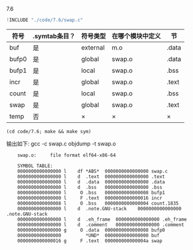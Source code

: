 7.6

```c
!INCLUDE "./code/7.6/swap.c"
```

|符号|.symtab条目？|符号类型|在哪个模块中定义|节|
|----|-------------|--------|----------------|--|
|buf|是|external|m.o|.data|
|bufp0|是|global|swap.o|.data|
|bufp1|是|local|swap.o|.bss|
|incr|是|global|swap.o|.text|
|count|是|local|swap.o|.bss|
|swap|是|global|swap.o|.text|
|temp|否|×|×|×|

    (cd code/7.6; make && make sym)


输出如下:
        gcc -c swap.c
        objdump -t swap.o

        swap.o:     file format elf64-x86-64

        SYMBOL TABLE:
        0000000000000000 l    df *ABS*  0000000000000000 swap.c
        0000000000000000 l    d  .text  0000000000000000 .text
        0000000000000000 l    d  .data  0000000000000000 .data
        0000000000000000 l    d  .bss   0000000000000000 .bss
        0000000000000000 l     O .bss   0000000000000008 bufp1
        0000000000000000 l     F .text  0000000000000016 incr
        0000000000000008 l     O .bss   0000000000000004 count.1835
        0000000000000000 l    d  .note.GNU-stack    0000000000000000 .note.GNU-stack
        0000000000000000 l    d  .eh_frame  0000000000000000 .eh_frame
        0000000000000000 l    d  .comment   0000000000000000 .comment
        0000000000000000 g     O .data  0000000000000008 bufp0
        0000000000000000         *UND*  0000000000000000 buf
        0000000000000016 g     F .text  000000000000004a swap





